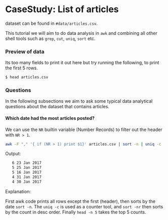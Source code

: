 # CaseStudy: List of articles

dataset can be found in `#data/articles.csv`.

This tutorial we will aim to do data analysis in `awk` and combining all other shell tools such as `grep`, `cut`, `uniq`, `sort` etc.

### Preview of data

Its too many fields to print it out here but try running the following, to print the first 5 rows.

```sh
$ head articles.csv
```

### Questions

In the following subsections we aim to ask some typical data analytical questions about the dataset that contains articles.

#### Which date had the most articles posted?

We can use the `NR` builtin variable (Number Records) to filter out the header with `NR > 1`.

```sh
awk -F "," '{ if (NR > 1) print $1}' articles.csv | sort -n | uniq -c | sort -nr | head -n 5
```

Output:

```sh
   6 23 Jan 2017
   5 25 Jan 2017
   5 16 Jan 2017
   4 31 Jan 2017
   4 30 Jan 2017
```

Explanation:

First awk code prints all rows except the first (header), then sorts by the date `sort -n`. The `uniq -c` is used as a counter tool, and `sort -nr` then sorts by the count in desc order. Finally `head -n 5` takes the top 5 counts.



